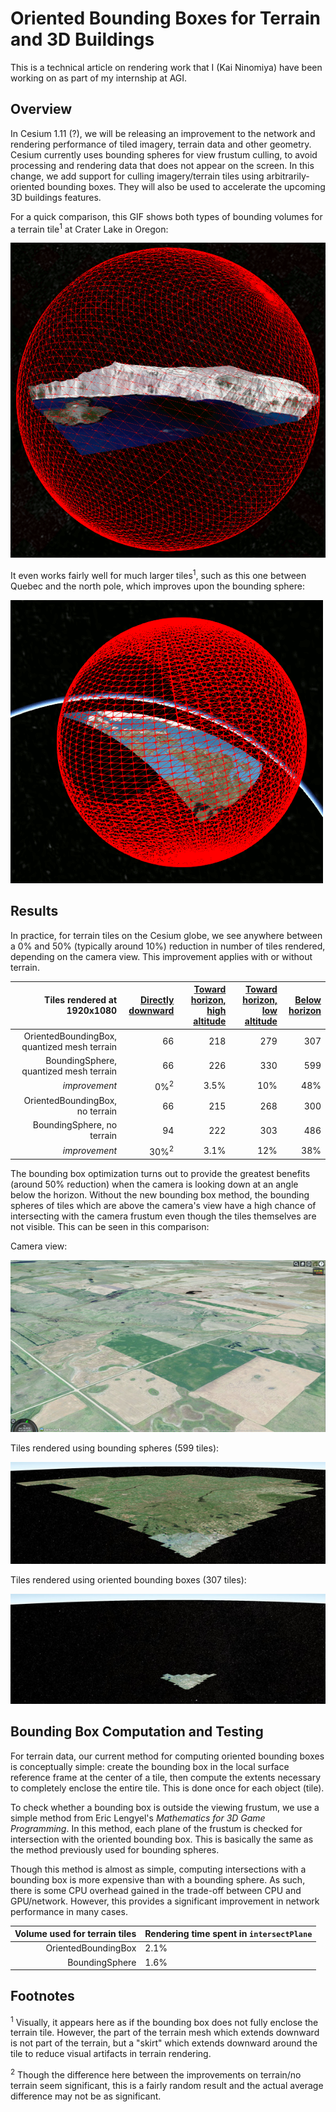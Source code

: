 Oriented Bounding Boxes for Terrain and 3D Buildings
====================================================

This is a technical article on rendering work that I (Kai Ninomiya) have been
working on as part of my internship at AGI.

Overview
--------

In Cesium 1.11 (?), we will be releasing an improvement to the network and
rendering performance of tiled imagery, terrain data and other geometry.
Cesium currently uses bounding spheres for view frustum culling, to avoid
processing and rendering data that does not appear on the screen.  In this
change, we add support for culling imagery/terrain tiles using
arbitrarily-oriented bounding boxes. They will also be used to accelerate the
upcoming 3D buildings features.

For a quick comparison, this GIF shows both types of bounding volumes for a
terrain tile<sup>1</sup> at Crater Lake in Oregon:

![](craterlake_comp.gif)

It even works fairly well for much larger tiles<sup>1</sup>, such as this one
between Quebec and the north pole, which improves upon the bounding sphere:

![](quebec_comp.gif)

Results
-------

In practice, for terrain tiles on the Cesium globe, we see anywhere between a 0%
and 50% (typically around 10%) reduction in number of tiles rendered, depending
on the camera view.  This improvement applies with or without terrain.

| Tiles rendered at 1920x1080 | [Directly downward](http://cesiumjs.org/Cesium/Build/Apps/CesiumViewer/index.html?view=120.34723663330078%2C15.138801611751108%2C10590.602601097456%2C360%2C-89.90326148519773%2C0) | [Toward horizon, high altitude](http://cesiumjs.org/Cesium/Build/Apps/CesiumViewer/index.html?view=119.7954832286864%2C14.625866129373039%2C32421.396898129005%2C46.017725109639954%2C-21.092747155669294%2C0.07233855930825417) | [Toward horizon, low altitude](http://cesiumjs.org/Cesium/Build/Apps/CesiumViewer/index.html?view=120.28867831296651%2C15.087807528789323%2C4406.192801986939%2C46.14351181495515%2C-20.429229458524063%2C0.0742423709965139) | [Below horizon](http://cesiumjs.org/Cesium/Build/Apps/CesiumViewer/index.html?view=-99.86107569851391%2C47.97316693251584%2C1160.1513943660475%2C314.5829070968285%2C-20.986424760513852%2C359.8538194959233) |
| -------------------:| --:| ----:| ---:| ---:|
| OrientedBoundingBox, quantized mesh terrain |  66 |  218 | 279 | 307 |
|      BoundingSphere, quantized mesh terrain |  66 |  226 | 330 | 599 |
|                               *improvement* |  0%<sup>2</sup> | 3.5% | 10% | 48% |
|             OrientedBoundingBox, no terrain |  66 |  215 | 268 | 300 |
|                  BoundingSphere, no terrain |  94 |  222 | 303 | 486 |
|                               *improvement* | 30%<sup>2</sup> | 3.1% | 12% | 38% |

The bounding box optimization turns out to provide the greatest benefits (around
50% reduction) when the camera is looking down at an angle below the horizon.
Without the new bounding box method, the bounding spheres of tiles which are
above the camera's view have a high chance of intersecting with the camera
frustum even though the tiles themselves are not visible.  This can be seen in
this comparison:

Camera view:

![](northdakota.jpg)

Tiles rendered using bounding spheres (599 tiles):

![](northdakota_sphere.jpg)

Tiles rendered using oriented bounding boxes (307 tiles):

![](northdakota_box.jpg)

Bounding Box Computation and Testing
------------------------------------

For terrain data, our current method for computing oriented bounding boxes is
conceptually simple: create the bounding box in the local surface reference
frame at the center of a tile, then compute the extents necessary to completely
enclose the entire tile. This is done once for each object (tile).

To check whether a bounding box is outside the viewing frustum, we use a simple
method from Eric Lengyel's *Mathematics for 3D Game Programming*.  In this
method, each plane of the frustum is checked for intersection with the oriented
bounding box.  This is basically the same as the method previously used for
bounding spheres.

Though this method is almost as simple, computing intersections with a bounding
box is more expensive than with a bounding sphere.  As such, there is some CPU
overhead gained in the trade-off between CPU and GPU/network.  However, this
provides a significant improvement in network performance in many cases.

| Volume used for terrain tiles | Rendering time spent in `intersectPlane` |
| -----------------------------:|:---------------------------------------- |
|           OrientedBoundingBox | 2.1%                                     |
|                BoundingSphere | 1.6%                                     |

Footnotes
---------

<sup>1</sup> Visually, it appears here as if the bounding box does not fully
enclose the terrain tile.  However, the part of the terrain mesh which extends
downward is not part of the terrain, but a "skirt" which extends downward
around the tile to reduce visual artifacts in terrain rendering.

<sup>2</sup> Though the difference here between the improvements on terrain/no
terrain seem significant, this is a fairly random result and the actual average
difference may not be as significant.
